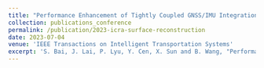 ```yaml
---
title: "Performance Enhancement of Tightly Coupled GNSS/IMU Integration Based on Factor Graph With Robust TDCP Loop Closure"
collection: publications_conference
permalink: /publication/2023-icra-surface-reconstruction
date: 2023-07-04
venue: 'IEEE Transactions on Intelligent Transportation Systems'
excerpt: 'S. Bai, J. Lai, P. Lyu, Y. Cen, X. Sun and B. Wang, "Performance Enhancement of Tightly Coupled GNSS/IMU Integration Based on Factor Graph With Robust TDCP Loop Closure," in IEEE Transactions on Intelligent Transportation Systems, doi: 10.1109/TITS.2023.3317275.'
---
```

